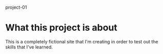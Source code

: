 project-01

# What this project is about
This is a completely fictional site that I'm creating in order to test out the skills that I've learned.